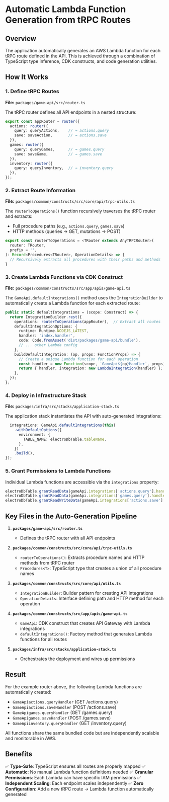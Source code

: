 # Automatic Lambda Function Generation from tRPC Routes

## Overview

The application automatically generates an AWS Lambda function for each tRPC route defined in the API. This is achieved through a combination of TypeScript type inference, CDK constructs, and code generation utilities.

## How It Works

### 1. Define tRPC Routes
**File:** `packages/game-api/src/router.ts`

The tRPC router defines all API endpoints in a nested structure:

```typescript
export const appRouter = router({
  actions: router({
    query: queryActions,    // → actions.query
    save: saveAction,       // → actions.save
  }),
  games: router({
    query: queryGames,      // → games.query
    save: saveGame,         // → games.save
  }),
  inventory: router({
    query: queryInventory,  // → inventory.query
  }),
});
```

### 2. Extract Route Information
**File:** `packages/common/constructs/src/core/api/trpc-utils.ts`

The `routerToOperations()` function recursively traverses the tRPC router and extracts:
- Full procedure paths (e.g., `actions.query`, `games.save`)
- HTTP methods (queries → GET, mutations → POST)

```typescript
export const routerToOperations = <TRouter extends AnyTRPCRouter>(
  router: TRouter,
  prefix = '',
): Record<Procedures<TRouter>, OperationDetails> => {
  // Recursively extracts all procedures with their paths and methods
}
```

### 3. Create Lambda Functions via CDK Construct
**File:** `packages/common/constructs/src/app/apis/game-api.ts`

The `GameApi.defaultIntegrations()` method uses the `IntegrationBuilder` to automatically create a Lambda function for each extracted route:

```typescript
public static defaultIntegrations = (scope: Construct) => {
  return IntegrationBuilder.rest({
    operations: routerToOperations(appRouter),  // Extract all routes
    defaultIntegrationOptions: {
      runtime: Runtime.NODEJS_LATEST,
      handler: 'index.handler',
      code: Code.fromAsset('dist/packages/game-api/bundle'),
      // ... other Lambda config
    },
    buildDefaultIntegration: (op, props: FunctionProps) => {
      // Create a unique Lambda function for each operation
      const handler = new Function(scope, `GameApi${op}Handler`, props);
      return { handler, integration: new LambdaIntegration(handler) };
    },
  });
};
```

### 4. Deploy in Infrastructure Stack
**File:** `packages/infra/src/stacks/application-stack.ts`

The application stack instantiates the API with auto-generated integrations:

```typescript
  integrations: GameApi.defaultIntegrations(this)
    .withDefaultOptions({
      environment: {
        TABLE_NAME: electroDbTable.tableName,
      },
    })
    .build(),
});
```

### 5. Grant Permissions to Lambda Functions

Individual Lambda functions are accessible via the `integrations` property:

```typescript
electroDbTable.grantReadData(gameApi.integrations['actions.query'].handler);
electroDbTable.grantReadData(gameApi.integrations['games.query'].handler);
electroDbTable.grantReadWriteData(gameApi.integrations['actions.save'].handler);
```

## Key Files in the Auto-Generation Pipeline

1. **`packages/game-api/src/router.ts`**
   - Defines the tRPC router with all API endpoints

2. **`packages/common/constructs/src/core/api/trpc-utils.ts`**
   - `routerToOperations()`: Extracts procedure names and HTTP methods from tRPC router
   - `Procedures<T>`: TypeScript type that creates a union of all procedure names

3. **`packages/common/constructs/src/core/api/utils.ts`**
   - `IntegrationBuilder`: Builder pattern for creating API integrations
   - `OperationDetails`: Interface defining path and HTTP method for each operation

4. **`packages/common/constructs/src/app/apis/game-api.ts`**
   - `GameApi`: CDK construct that creates API Gateway with Lambda integrations
   - `defaultIntegrations()`: Factory method that generates Lambda functions for all routes

5. **`packages/infra/src/stacks/application-stack.ts`**
   - Orchestrates the deployment and wires up permissions

## Result

For the example router above, the following Lambda functions are automatically created:

- `GameApiactions.queryHandler` (GET /actions.query)
- `GameApiactions.saveHandler` (POST /actions.save)
- `GameApigames.queryHandler` (GET /games.query)
- `GameApigames.saveHandler` (POST /games.save)
- `GameApiinventory.queryHandler` (GET /inventory.query)

All functions share the same bundled code but are independently scalable and monitorable in AWS.

## Benefits

✅ **Type-Safe**: TypeScript ensures all routes are properly mapped
✅ **Automatic**: No manual Lambda function definitions needed
✅ **Granular Permissions**: Each Lambda can have specific IAM permissions
✅ **Independent Scaling**: Each endpoint scales independently
✅ **Zero Configuration**: Add a new tRPC route → Lambda function automatically generated
